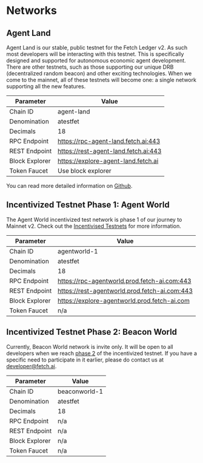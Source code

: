 # Networks

## Agent Land

Agent Land is our stable, public testnet for the Fetch Ledger v2. As such most developers will be interacting with this testnet. This is specifically designed and supported for autonomous economic agent development. There are other testnets, such as those supporting our unique DRB (decentralized random beacon) and other exciting technologies. When we come to the mainnet, all of these testnets will become one: a single network supporting all the new features.


| Parameter      | Value                                |
| -------------- | ------------------------------------ |
| Chain ID       | agent-land                           |
| Denomination   | atestfet                             |
| Decimals       | 18                                   |
| RPC Endpoint   | https://rpc-agent-land.fetch.ai:443  |
| REST Endpoint  | https://rest-agent-land.fetch.ai:443 |
| Block Explorer | https://explore-agent-land.fetch.ai  |
| Token Faucet   | Use block explorer                   |

You can read more detailed information on [Github](https://github.com/fetchai/networks-agentland). 

## **Incentivized Testnet Phase 1: Agent World**

The Agent World incentivized test network is phase 1 of our journey to Mainnet v2. Check out the [Incentivised Testnets](../../i_nets/) for more information.


| Parameter      | Value                                         |
| -------------- | --------------------------------------------- |
| Chain ID       | agentworld-1                                  |
| Denomination   | atestfet                                      |
| Decimals       | 18                                            |
| RPC Endpoint   | https://rpc-agentworld.prod.fetch-ai.com:443  |
| REST Endpoint  | https://rest-agentworld.prod.fetch-ai.com:443 |
| Block Explorer | https://explore-agentworld.prod.fetch-ai.com  |
| Token Faucet   | n/a                                           |


## **Incentivized Testnet Phase 2: Beacon World**

Currently, Beacon World network is invite only. It will be open to all developers when we reach [phase 2](../i_nets/quickstart-aw2.md) of the incentivized testnet. If you have a specific need to participate in it earlier, please do contact us at [developer@fetch.ai](mailto:developer@fetch.ai).


| Parameter      | Value            |
| -------------- | ---------------- |
| Chain ID       | beaconworld-1    |
| Denomination   | atestfet         |
| Decimals       | 18               |
| RPC Endpoint   | n/a              |
| REST Endpoint  | n/a              |
| Block Explorer | n/a              |
| Token Faucet   | n/a              |
